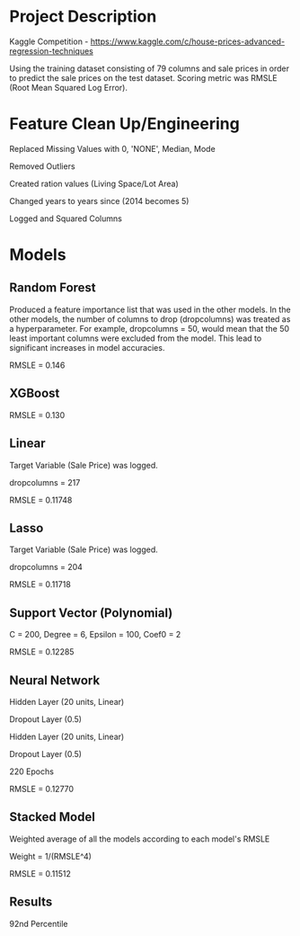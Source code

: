 # Project Description
Kaggle Competition - https://www.kaggle.com/c/house-prices-advanced-regression-techniques

Using the training dataset consisting of 79 columns and sale prices in order to predict the sale prices on the test dataset.
Scoring metric was RMSLE (Root Mean Squared Log Error).

# Feature Clean Up/Engineering
Replaced Missing Values with 0, 'NONE', Median, Mode

Removed Outliers

Created ration values (Living Space/Lot Area)

Changed years to years since (2014 becomes 5)

Logged and Squared Columns

# Models
## Random Forest
Produced a feature importance list that was used in the other models. In the other models, the number of columns to drop (dropcolumns) was treated as a hyperparameter. For example, dropcolumns = 50, would mean that the 50 least important columns were excluded from the model. This lead to significant increases in model accuracies.

RMSLE = 0.146

## XGBoost
RMSLE = 0.130

## Linear 
Target Variable (Sale Price) was logged.

dropcolumns = 217

RMSLE = 0.11748

## Lasso
Target Variable (Sale Price) was logged.

dropcolumns = 204

RMSLE = 0.11718

## Support Vector (Polynomial)
C = 200, Degree = 6, Epsilon = 100, Coef0 = 2

RMSLE = 0.12285

## Neural Network
Hidden Layer (20 units, Linear)

Dropout Layer (0.5)

Hidden Layer (20 units, Linear)

Dropout Layer (0.5)

220 Epochs

RMSLE = 0.12770

## Stacked Model
Weighted average of all the models according to each model's RMSLE

Weight = 1/(RMSLE^4)

RMSLE = 0.11512

## Results
92nd Percentile

